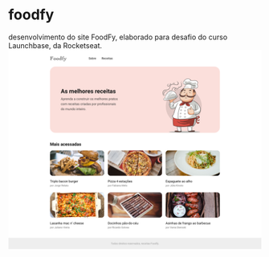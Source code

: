 # foodfy
desenvolvimento do site FoodFy, elaborado para desafio do curso Launchbase, da Rocketseat.
<img src="https://github.com/zeaugustoneto/foodfy/blob/master/bootcamp-launchbase-desafios-02-master/layouts/specs/preview/desafio-02-praticando-css-home.png">
